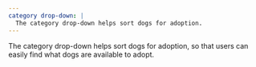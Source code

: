 ```yaml
---
category drop-down: |
  The category drop-down helps sort dogs for adoption.
---
```


The category drop-down helps sort dogs for adoption, so that users can easily find what dogs are available to adopt.
